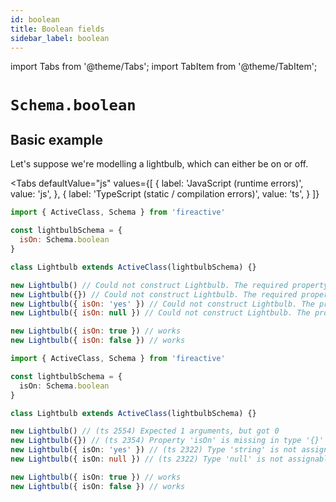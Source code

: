 ```yaml
---
id: boolean
title: Boolean fields
sidebar_label: boolean
---
```


import Tabs from '@theme/Tabs';
import TabItem from '@theme/TabItem';

# `Schema.boolean`

## Basic example
Let's suppose we're modelling a lightbulb, which can either be on or off.

<Tabs
  defaultValue="js"
  values={[
    { label: 'JavaScript (runtime errors)', value: 'js', },
    { label: 'TypeScript (static / compilation errors)', value: 'ts', }
  ]}
>
<TabItem value='js'>

```js title='runtime errors'
import { ActiveClass, Schema } from 'fireactive'

const lightbulbSchema = {
  isOn: Schema.boolean
}

class Lightbulb extends ActiveClass(lightbulbSchema) {}

new Lightbulb() // Could not construct Lightbulb. The required property 'isOn' is missing
new Lightbulb({}) // Could not construct Lightbulb. The required property 'isOn' is missing
new Lightbulb({ isOn: 'yes' }) // Could not construct Lightbulb. The property 'isOn' is of the wrong type
new Lightbulb({ isOn: null }) // Could not construct Lightbulb. The property 'isOn' is of the wrong type

new Lightbulb({ isOn: true }) // works
new Lightbulb({ isOn: false }) // works
```

</TabItem>
<TabItem value='ts'>

```ts
import { ActiveClass, Schema } from 'fireactive'

const lightbulbSchema = {
  isOn: Schema.boolean
}

class Lightbulb extends ActiveClass(lightbulbSchema) {}

new Lightbulb() // (ts 2554) Expected 1 arguments, but got 0
new Lightbulb({}) // (ts 2354) Property 'isOn' is missing in type '{}' but required in... [assuming strictNullChecks]
new Lightbulb({ isOn: 'yes' }) // (ts 2322) Type 'string' is not assignable to type 'boolean'
new Lightbulb({ isOn: null }) // (ts 2322) Type 'null' is not assignable to type 'boolean' [assuming strictNullChecks]

new Lightbulb({ isOn: true }) // works
new Lightbulb({ isOn: false }) // works
```

</TabItem>
</Tabs>